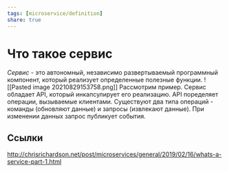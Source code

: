 ```yaml
---
tags: [microservice/definition]
share: true
---
```

# Что такое сервис
*Сервис* - это автономный, независимо развертываемый программный компонент, который реализует определенные полезные функции.
![[Pasted image 20210829153758.png]]
Рассмотрим пример. Сервис обладает API, который инкапсулирует его реализацию. API поределяет операции, вызываемые клиентами. Существуют два типа операций - команды (обновляют данные) и запросы (извлекают данные). При изменении данных запрос публикует события.

## Ссылки
http://chrisrichardson.net/post/microservices/general/2019/02/16/whats-a-service-part-1.html
